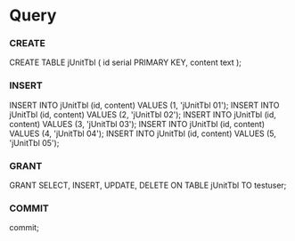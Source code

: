 # Query
### CREATE
CREATE TABLE jUnitTbl (
    id serial PRIMARY KEY,
    content text
);
### INSERT
INSERT INTO jUnitTbl (id, content) VALUES (1, 'jUnitTbl 01');
INSERT INTO jUnitTbl (id, content) VALUES (2, 'jUnitTbl 02');
INSERT INTO jUnitTbl (id, content) VALUES (3, 'jUnitTbl 03');
INSERT INTO jUnitTbl (id, content) VALUES (4, 'jUnitTbl 04');
INSERT INTO jUnitTbl (id, content) VALUES (5, 'jUnitTbl 05');
### GRANT
GRANT SELECT, INSERT, UPDATE, DELETE ON TABLE jUnitTbl TO testuser;
### COMMIT
commit;